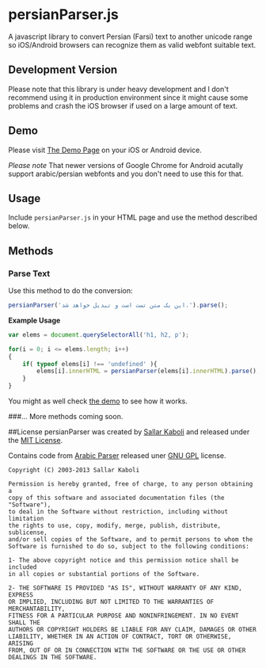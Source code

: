 persianParser.js
=========

A javascript library to convert Persian (Farsi) text to another unicode range so iOS/Android browsers can recognize them as valid webfont suitable text.

## Development Version
Please note that this library is under heavy development and I don't recommend using it in production environment since it might cause some problems and crash the iOS browser if used on a large amount of text.

## Demo
Please visit [The Demo Page](http://sallar.github.io/persianParser) on your iOS or Android device.  

*Please note* That newer versions of Google Chrome for Android acutally support arabic/persian webfonts and you don't need to use this for that.

## Usage
Include `persianParser.js` in your HTML page and use the method described below.

## Methods
### Parse Text
Use this method to do the conversion:

```javascript
persianParser('این یک متن تست است و تبدیل خواهد شد.').parse();
```

**Example Usage**  
```javascript
var elems = document.querySelectorAll('h1, h2, p');

for(i = 0; i <= elems.length; i++)
{
    if( typeof elems[i] !== 'undefined' ){
        elems[i].innerHTML = persianParser(elems[i].innerHTML).parse();
    }
}
```
You might as well check [the demo](http://sallar.github.io/persianParser) to see how it works.

###…
More methods coming soon.

##License
persianParser was created by [Sallar Kaboli](http://sallar.me) and released under the [MIT License](http://opensource.org/licenses/mit-license.php).

Contains code from [Arabic Parser](http://ixdc.net/arabic/) released uner [GNU GPL](http://www.gnu.org/copyleft/gpl.html) license.

    Copyright (C) 2003-2013 Sallar Kaboli

    Permission is hereby granted, free of charge, to any person obtaining a
    copy of this software and associated documentation files (the "Software"),
    to deal in the Software without restriction, including without limitation
    the rights to use, copy, modify, merge, publish, distribute, sublicense,
    and/or sell copies of the Software, and to permit persons to whom the
    Software is furnished to do so, subject to the following conditions:

    1- The above copyright notice and this permission notice shall be included
    in all copies or substantial portions of the Software.
    
    2- THE SOFTWARE IS PROVIDED "AS IS", WITHOUT WARRANTY OF ANY KIND, EXPRESS
    OR IMPLIED, INCLUDING BUT NOT LIMITED TO THE WARRANTIES OF MERCHANTABILITY,
    FITNESS FOR A PARTICULAR PURPOSE AND NONINFRINGEMENT. IN NO EVENT SHALL THE
    AUTHORS OR COPYRIGHT HOLDERS BE LIABLE FOR ANY CLAIM, DAMAGES OR OTHER
    LIABILITY, WHETHER IN AN ACTION OF CONTRACT, TORT OR OTHERWISE, ARISING
    FROM, OUT OF OR IN CONNECTION WITH THE SOFTWARE OR THE USE OR OTHER
    DEALINGS IN THE SOFTWARE.

